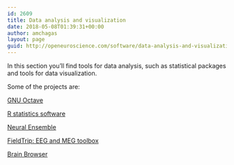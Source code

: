 ```yaml
---
id: 2609
title: Data analysis and visualization
date: 2018-05-08T01:39:31+00:00
author: amchagas
layout: page
guid: http://openeuroscience.com/software/data-analysis-and-visualization-copy/
---
```

In this section you&#8217;ll find tools for data analysis, such as statistical packages and tools for data visualization.

Some of the projects are:

[GNU Octave](http://openeuroscience.wordpress.com/software/data-analysis-and-visualization/gnu-octave/ "GNU Octave")

[R statistics software](http://openeuroscience.wordpress.com/software/statistics-r/ "Statistics: The R environment")

[Neural Ensemble](http://openeuroscience.wordpress.com/software/neuralensemble/ "NeuralEnsemble")

[FieldTrip: EEG and MEG toolbox](http://openeuroscience.wordpress.com/software/eeg-meg-toolbox-fieldtrip/ "EEG MEG Toolbox – Fieldtrip")

[Brain Browser](http://openeuroscience.wordpress.com/software/data-analysis-and-visualization/brainbrowser/)

&nbsp;